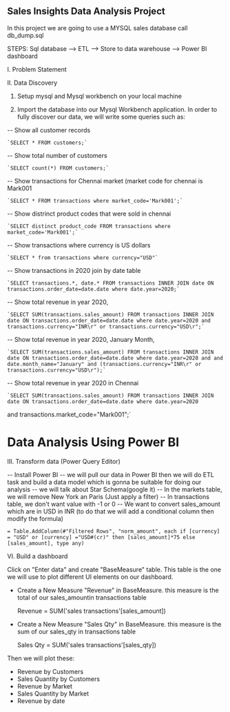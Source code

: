 ## Sales Insights Data Analysis Project
In this project we are going to use a MYSQL sales database call db_dump.sql


STEPS: Sql database --> ETL --> Store to data warehouse --> Power BI dashboard

I. Problem Statement

II. Data Discovery

1. Setup mysql and Mysql workbench on your local machine

2.  Import the database into our Mysql Workbench application. 
In order to fully discover our data, we will write some queries such as:

-- Show all customer records

    `SELECT * FROM customers;`

-- Show total number of customers

    `SELECT count(*) FROM customers;`

-- Show transactions for Chennai market (market code for chennai is Mark001

    `SELECT * FROM transactions where market_code='Mark001';`

-- Show distrinct product codes that were sold in chennai

    `SELECT distinct product_code FROM transactions where market_code='Mark001';`

-- Show transactions where currency is US dollars

    `SELECT * from transactions where currency="USD"`

-- Show transactions in 2020 join by date table

    `SELECT transactions.*, date.* FROM transactions INNER JOIN date ON transactions.order_date=date.date where date.year=2020;`

-- Show total revenue in year 2020,

    `SELECT SUM(transactions.sales_amount) FROM transactions INNER JOIN date ON transactions.order_date=date.date where date.year=2020 and transactions.currency="INR\r" or transactions.currency="USD\r";`
	
-- Show total revenue in year 2020, January Month,

    `SELECT SUM(transactions.sales_amount) FROM transactions INNER JOIN date ON transactions.order_date=date.date where date.year=2020 and and date.month_name="January" and (transactions.currency="INR\r" or transactions.currency="USD\r");`

-- Show total revenue in year 2020 in Chennai

    `SELECT SUM(transactions.sales_amount) FROM transactions INNER JOIN date ON transactions.order_date=date.date where date.year=2020
and transactions.market_code="Mark001";`



Data Analysis Using Power BI
============================

III. Transform data (Power Query Editor)

-- Install Power BI
-- we will pull our data in Power BI then we will do ETL task and  build a data model which is gonna be suitable for doing our analysis
-- we will talk about Star Schema(google it)
-- In the markets table, we will remove New York an Paris (Just apply a filter)
-- In transactions table, we don't want value with -1 or 0
-- We want to convert sales_amount which are in USD in INR (to do that we will add a conditional column then modify the formula)
   
   `= Table.AddColumn(#"Filtered Rows", "norm_amount", each if [currency] = "USD" or [currency] ="USD#(cr)" then [sales_amount]*75 else [sales_amount], type any)`

VI. Build a dashboard

Click on "Enter data" and create "BaseMeasure" table. This table is the one we will use to plot different UI elements on our dashboard.

- Create a New Measure "Revenue" in BaseMeasure. this measure is the total of our sales_amountin transactions table

  Revenue = SUM('sales transactions'[sales_amount])

- Create a New Measure "Sales Qty" in BaseMeasure. this measure is the sum of our sales_qty in transactions table

  Sales Qty = SUM('sales transactions'[sales_qty])

Then we will plot these:

- Revenue by Customers
- Sales Quantity by Customers
- Revenue by Market
- Sales Quantity by Market
- Revenue by date

